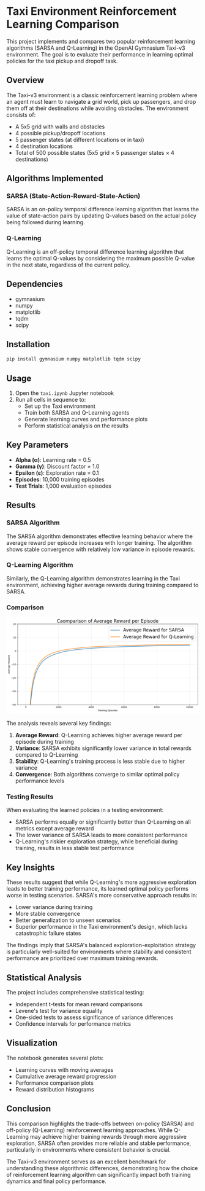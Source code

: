 # Taxi Environment Reinforcement Learning Comparison

This project implements and compares two popular reinforcement learning algorithms (SARSA and Q-Learning) in the OpenAI Gymnasium Taxi-v3 environment. The goal is to evaluate their performance in learning optimal policies for the taxi pickup and dropoff task.

## Overview

The Taxi-v3 environment is a classic reinforcement learning problem where an agent must learn to navigate a grid world, pick up passengers, and drop them off at their destinations while avoiding obstacles. The environment consists of:
- A 5x5 grid with walls and obstacles
- 4 possible pickup/dropoff locations
- 5 passenger states (at different locations or in taxi)
- 4 destination locations
- Total of 500 possible states (5x5 grid × 5 passenger states × 4 destinations)

## Algorithms Implemented

### SARSA (State-Action-Reward-State-Action)
SARSA is an on-policy temporal difference learning algorithm that learns the value of state-action pairs by updating Q-values based on the actual policy being followed during learning.

### Q-Learning
Q-Learning is an off-policy temporal difference learning algorithm that learns the optimal Q-values by considering the maximum possible Q-value in the next state, regardless of the current policy.

## Dependencies

- gymnasium
- numpy
- matplotlib
- tqdm
- scipy

## Installation

```bash
pip install gymnasium numpy matplotlib tqdm scipy
```

## Usage

1. Open the `taxi.ipynb` Jupyter notebook
2. Run all cells in sequence to:
   - Set up the Taxi environment
   - Train both SARSA and Q-Learning agents
   - Generate learning curves and performance plots
   - Perform statistical analysis on the results

## Key Parameters

- **Alpha (α)**: Learning rate = 0.5
- **Gamma (γ)**: Discount factor = 1.0
- **Epsilon (ε)**: Exploration rate = 0.1
- **Episodes**: 10,000 training episodes
- **Test Trials**: 1,000 evaluation episodes

## Results


### SARSA Algorithm
The SARSA algorithm demonstrates effective learning behavior where the average reward per episode increases with longer training. The algorithm shows stable convergence with relatively low variance in episode rewards.

### Q-Learning Algorithm
Similarly, the Q-Learning algorithm demonstrates learning in the Taxi environment, achieving higher average rewards during training compared to SARSA.

### Comparison

![alt text](image.png)

The analysis reveals several key findings:

1. **Average Reward**: Q-Learning achieves higher average reward per episode during training
2. **Variance**: SARSA exhibits significantly lower variance in total rewards compared to Q-Learning
3. **Stability**: Q-Learning's training process is less stable due to higher variance
4. **Convergence**: Both algorithms converge to similar optimal policy performance levels

### Testing Results

When evaluating the learned policies in a testing environment:
- SARSA performs equally or significantly better than Q-Learning on all metrics except average reward
- The lower variance of SARSA leads to more consistent performance
- Q-Learning's riskier exploration strategy, while beneficial during training, results in less stable test performance

## Key Insights

These results suggest that while Q-Learning's more aggressive exploration leads to better training performance, its learned optimal policy performs worse in testing scenarios. SARSA's more conservative approach results in:
- Lower variance during training
- More stable convergence
- Better generalization to unseen scenarios
- Superior performance in the Taxi environment's design, which lacks catastrophic failure states

The findings imply that SARSA's balanced exploration-exploitation strategy is particularly well-suited for environments where stability and consistent performance are prioritized over maximum training rewards.

## Statistical Analysis

The project includes comprehensive statistical testing:
- Independent t-tests for mean reward comparisons
- Levene's test for variance equality
- One-sided tests to assess significance of variance differences
- Confidence intervals for performance metrics

## Visualization

The notebook generates several plots:
- Learning curves with moving averages
- Cumulative average reward progression
- Performance comparison plots
- Reward distribution histograms

## Conclusion

This comparison highlights the trade-offs between on-policy (SARSA) and off-policy (Q-Learning) reinforcement learning approaches. While Q-Learning may achieve higher training rewards through more aggressive exploration, SARSA often provides more reliable and stable performance, particularly in environments where consistent behavior is crucial.

The Taxi-v3 environment serves as an excellent benchmark for understanding these algorithmic differences, demonstrating how the choice of reinforcement learning algorithm can significantly impact both training dynamics and final policy performance.